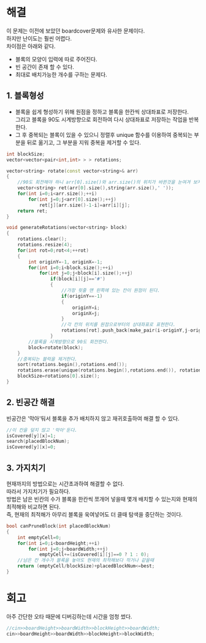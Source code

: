 # 해결
이 문제는 이전에 보았던 boardcover문제와 유사한 문제이다.  
하지만 난이도는 훨씬 어렵다.  
차이점은 아래와 같다.  
- 블록의 모양이 입력에 따로 주어진다.  
- 빈 공간이 존재 할 수 있다.  
- 최대로 배치가능한 개수를 구하는 문제다.

## 1. 블록형성
- 블록을 쉽게 형성하기 위해 원점을 정하고 블록을 한칸씩 상대좌표로 저장한다.  
그리고 블록을 90도 시계방향으로 회전하여 다시 상대좌표로 저장하는 작업을 반복한다.  
- 그 후 중복되는 블록이 있을 수 있으니 정렬후 unique 함수를 이용하여 중복되는 부분을 뒤로 옮기고, 그 부분을 지워 중복을 제거할 수 있다.  
```c++
int blockSize;
vector<vector<pair<int,int> > > rotations;

vector<string> rotate(const vector<string>& arr)
{
    //90도 회전해야 하니 arr[0].size()와 arr.size()의 위치가 바뀐것을 눈여겨 보자
    vector<string> ret(arr[0].size(),string(arr.size(),' '));
    for(int i=0;i<arr.size();++i)
        for(int j=0;j<arr[0].size();++j)
            ret[j][arr.size()-1-i]=arr[i][j];
    return ret;
}

void generateRotations(vector<string> block)
{
    rotations.clear();
    rotations.resize(4);
    for(int rot=0;rot<4;++rot)
    {
        int originY=-1, originX=-1;
        for(int i=0;i<block.size();++i)
            for(int j=0;j<block[i].size();++j)
                if(block[i][j]=='#')
                {
                    //가장 윗줄 맨 왼쪽에 있는 칸이 원점이 된다.
                    if(originY==-1)
                    {
                        originY=i;
                        originX=j;
                    }
                    //각 칸의 위치를 원점으로부터의 상대좌표로 표현한다.
                    rotations[rot].push_back(make_pair(i-originY,j-originX));
                }
        //블록을 시계방향으로 90도 회전한다.
        block=rotate(block);
    }
    //중복되는 블럭을 제거한다.
    sort(rotations.begin(),rotations.end());
    rotations.erase(unique(rotations.begin(),rotations.end()), rotations.end());
    blockSize=rotations[0].size();
}
```

## 2. 빈공간 해결 
빈공간은 '막아'둬서 블록을 추가 배치하지 않고 재귀호출하여 해결 할 수 있다. 
```c++
//이 칸을 덮지 않고 '막아'둔다.
isCovered[y][x]=1;
search(placedBlockNum);
isCovered[y][x]=0;
```

## 3. 가지치기
현재까지의 방법으로는 시간초과하여 해결할 수 없다.  
따라서 가지치기가 필요하다.  
방법은 남은 빈칸의 수가 블록을 한칸씩 쪼개어 넣을때 몇개 배치할 수 있는지와 현재의 최적해와 비교하면 된다.  
즉, 현재의 최적해가 아무리 블록을 욱여넣어도 더 클때 탐색을 중단하는 것이다.
```c++
bool canPruneBlock(int placedBlockNum)
{
    int emptyCell=0;
    for(int i=0;i<boardHeight;++i)
        for(int j=0;j<boardWidth;++j)
            emptyCell+=(isCovered[i][j]==0 ? 1 : 0);
    //남은 칸 개수가 블록을 놓아도 현재의 최적해보다 작거나 같을때
    return (emptyCell/blockSize)+placedBlockNum<=best;
}
```
# 회고
아주 간단한 오타 때문에 디버깅하는데 시간을 엄청 썼다.
```c++
//cin>>boardHeight>>boardWidth>>blockHeight>>boardWidth;
cin>>boardHeight>>boardWidth>>blockHeight>>blockWidth;
```
